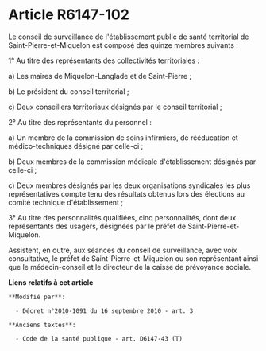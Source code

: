 # Article R6147-102

Le conseil de surveillance de l'établissement public de santé territorial de Saint-Pierre-et-Miquelon est composé des quinze
membres suivants : 

1° Au titre des représentants des collectivités territoriales : 

a) Les maires de Miquelon-Langlade et de Saint-Pierre ; 

b) Le président du conseil territorial ; 

c) Deux conseillers territoriaux désignés par le conseil territorial ; 

2° Au titre des représentants du personnel : 

a) Un membre de la commission de soins infirmiers, de rééducation et médico-techniques désigné par celle-ci ; 

b) Deux membres de la commission médicale d'établissement désignés par celle-ci ; 

c) Deux membres désignés par les deux organisations syndicales les plus représentatives compte tenu des résultats obtenus
lors des élections au comité technique d'établissement ; 

3° Au titre des personnalités qualifiées, cinq personnalités, dont deux représentants des usagers, désignées par le préfet de
Saint-Pierre-et-Miquelon. 

Assistent, en outre, aux séances du conseil de surveillance, avec voix consultative, le préfet de Saint-Pierre-et-Miquelon ou
son représentant ainsi que le médecin-conseil et le directeur de la caisse de prévoyance sociale.

**Liens relatifs à cet article**

	**Modifié par**:

	  - Décret n°2010-1091 du 16 septembre 2010 - art. 3

	**Anciens textes**:

	  - Code de la santé publique - art. D6147-43 (T)
